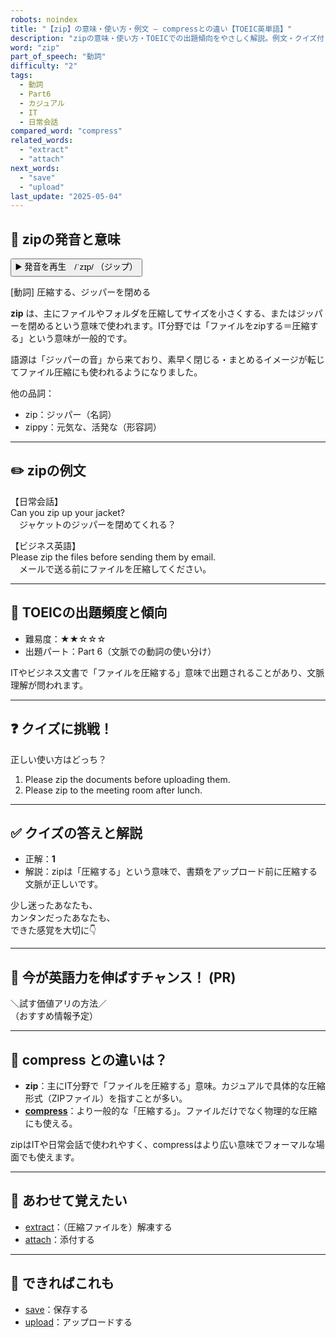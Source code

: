 ```yaml
---
robots: noindex
title: "【zip】の意味・使い方・例文 ― compressとの違い【TOEIC英単語】"
description: "zipの意味・使い方・TOEICでの出題傾向をやさしく解説。例文・クイズ付きでcompressとの違いもわかりやすく学べます。"
word: "zip"
part_of_speech: "動詞"
difficulty: "2"
tags:
  - 動詞
  - Part6
  - カジュアル
  - IT
  - 日常会話
compared_word: "compress"
related_words:
  - "extract"
  - "attach"
next_words:
  - "save"
  - "upload"
last_update: "2025-05-04"
---
```


## 🔰 zipの発音と意味

<button class="play-audio" onclick="playTTS('zip')">
  <span class="play-audio-main">
    ▶️ 発音を再生　/ˈzɪp/
  </span>
  <span class="play-audio-sub">
    （ジップ）
  </span>
</button>

[動詞] 圧縮する、ジッパーを閉める

**zip** は、主にファイルやフォルダを圧縮してサイズを小さくする、またはジッパーを閉めるという意味で使われます。IT分野では「ファイルをzipする＝圧縮する」という意味が一般的です。

語源は「ジッパーの音」から来ており、素早く閉じる・まとめるイメージが転じてファイル圧縮にも使われるようになりました。

他の品詞：  
- zip：ジッパー（名詞）
- zippy：元気な、活発な（形容詞）

---

## ✏️ zipの例文

【日常会話】  
Can you zip up your jacket?  
　ジャケットのジッパーを閉めてくれる？

【ビジネス英語】  
Please zip the files before sending them by email.  
　メールで送る前にファイルを圧縮してください。

---

## 🎯 TOEICの出題頻度と傾向

- 難易度：★★☆☆☆
- 出題パート：Part 6（文脈での動詞の使い分け）

ITやビジネス文書で「ファイルを圧縮する」意味で出題されることがあり、文脈理解が問われます。

---

## ❓ クイズに挑戦！

正しい使い方はどっち？

1. Please zip the documents before uploading them.  
2. Please zip to the meeting room after lunch.

---

## ✅ クイズの答えと解説

- 正解：**1**
- 解説：zipは「圧縮する」という意味で、書類をアップロード前に圧縮する文脈が正しいです。

少し迷ったあなたも、  
カンタンだったあなたも、  
できた感覚を大切に👇️

---

## 🚀 今が英語力を伸ばすチャンス！ (PR)

<div class="info-center">
＼試す価値アリの方法／<br>  
（おすすめ情報予定）
</div>

---

## 🤔  compress との違いは？

- **zip**：主にIT分野で「ファイルを圧縮する」意味。カジュアルで具体的な圧縮形式（ZIPファイル）を指すことが多い。
- **[compress](/word/compress)**：より一般的な「圧縮する」。ファイルだけでなく物理的な圧縮にも使える。

zipはITや日常会話で使われやすく、compressはより広い意味でフォーマルな場面でも使えます。

---

## 🧩 あわせて覚えたい

- [extract](/word/extract)：（圧縮ファイルを）解凍する
- [attach](/word/attach)：添付する

---

## 📖 できればこれも

- [save](/word/save)：保存する
- [upload](/word/upload)：アップロードする

<!-- cvid: aid13_bid19 -->
